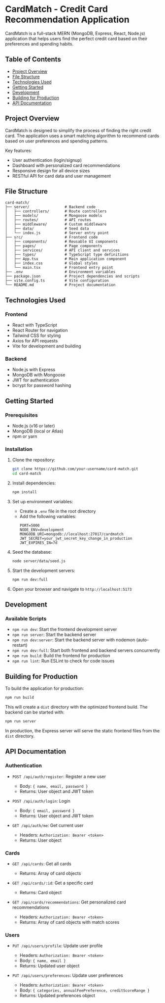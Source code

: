 # CardMatch - Credit Card Recommendation Application

CardMatch is a full-stack MERN (MongoDB, Express, React, Node.js) application that helps users find the perfect credit card based on their preferences and spending habits.

## Table of Contents

- [Project Overview](#project-overview)
- [File Structure](#file-structure)
- [Technologies Used](#technologies-used)
- [Getting Started](#getting-started)
- [Development](#development)
- [Building for Production](#building-for-production)
- [API Documentation](#api-documentation)

## Project Overview

CardMatch is designed to simplify the process of finding the right credit card. The application uses a smart matching algorithm to recommend cards based on user preferences and spending patterns.

Key features:
- User authentication (login/signup)
- Dashboard with personalized card recommendations
- Responsive design for all device sizes
- RESTful API for card data and user management

## File Structure

```
card-match/
├── server/                # Backend code
│   ├── controllers/       # Route controllers
│   ├── models/            # Mongoose models
│   ├── routes/            # API routes
│   ├── middleware/        # Custom middleware
│   ├── data/              # Seed data
│   └── index.js           # Server entry point
├── src/                   # Frontend code
│   ├── components/        # Reusable UI components
│   ├── pages/             # Page components
│   ├── services/          # API client and services
│   ├── types/             # TypeScript type definitions
│   ├── App.tsx            # Main application component
│   ├── index.css          # Global styles
│   └── main.tsx           # Frontend entry point
├── .env                   # Environment variables
├── package.json           # Project dependencies and scripts
├── vite.config.ts         # Vite configuration
└── README.md              # Project documentation
```

## Technologies Used

### Frontend
- React with TypeScript
- React Router for navigation
- Tailwind CSS for styling
- Axios for API requests
- Vite for development and building

### Backend
- Node.js with Express
- MongoDB with Mongoose
- JWT for authentication
- bcrypt for password hashing

## Getting Started

### Prerequisites

- Node.js (v16 or later)
- MongoDB (local or Atlas)
- npm or yarn

### Installation

1. Clone the repository:
   ```bash
   git clone https://github.com/your-username/card-match.git
   cd card-match
   ```

2. Install dependencies:
   ```bash
   npm install
   ```

3. Set up environment variables:
   - Create a `.env` file in the root directory
   - Add the following variables:
     ```
     PORT=5000
     NODE_ENV=development
     MONGODB_URI=mongodb://localhost:27017/cardmatch
     JWT_SECRET=your_jwt_secret_key_change_in_production
     JWT_EXPIRES_IN=7d
     ```

4. Seed the database:
   ```bash
   node server/data/seed.js
   ```

5. Start the development servers:
   ```bash
   npm run dev:full
   ```

6. Open your browser and navigate to `http://localhost:5173`

## Development

### Available Scripts

- `npm run dev`: Start the frontend development server
- `npm run server`: Start the backend server
- `npm run dev:server`: Start the backend server with nodemon (auto-restart)
- `npm run dev:full`: Start both frontend and backend servers concurrently
- `npm run build`: Build the frontend for production
- `npm run lint`: Run ESLint to check for code issues

## Building for Production

To build the application for production:

```bash
npm run build
```

This will create a `dist` directory with the optimized frontend build. The backend can be started with:

```bash
npm run server
```

In production, the Express server will serve the static frontend files from the `dist` directory.

## API Documentation

### Authentication

- `POST /api/auth/register`: Register a new user
  - Body: `{ name, email, password }`
  - Returns: User object and JWT token

- `POST /api/auth/login`: Login
  - Body: `{ email, password }`
  - Returns: User object and JWT token

- `GET /api/auth/me`: Get current user
  - Headers: `Authorization: Bearer <token>`
  - Returns: User object

### Cards

- `GET /api/cards`: Get all cards
  - Returns: Array of card objects

- `GET /api/cards/:id`: Get a specific card
  - Returns: Card object

- `GET /api/cards/recommendations`: Get personalized card recommendations
  - Headers: `Authorization: Bearer <token>`
  - Returns: Array of card objects with match scores

### Users

- `PUT /api/users/profile`: Update user profile
  - Headers: `Authorization: Bearer <token>`
  - Body: `{ name, email }`
  - Returns: Updated user object

- `PUT /api/users/preferences`: Update user preferences
  - Headers: `Authorization: Bearer <token>`
  - Body: `{ categories, annualFeePreference, creditScoreRange }`
  - Returns: Updated preferences object